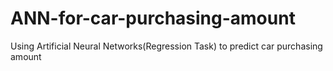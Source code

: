 # ANN-for-car-purchasing-amount
Using Artificial Neural Networks(Regression Task) to predict car purchasing amount
